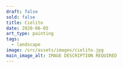 ```yaml
---
draft: false
sold: false
title: Cielito
date: 2020-06-05
art_type: painting
tags:
  - landscape
image: /src/assets/images/cielito.jpg
main_image_alt: IMAGE DESCRIPTION REQUIRED
---
```

